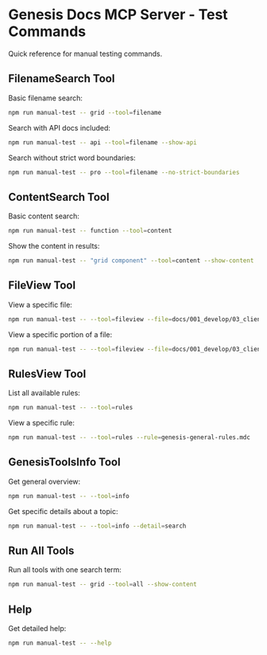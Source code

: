 # Genesis Docs MCP Server - Test Commands

Quick reference for manual testing commands.

## FilenameSearch Tool

Basic filename search:
```bash
npm run manual-test -- grid --tool=filename
```

Search with API docs included:
```bash
npm run manual-test -- api --tool=filename --show-api
```

Search without strict word boundaries:
```bash
npm run manual-test -- pro --tool=filename --no-strict-boundaries
```

## ContentSearch Tool

Basic content search:
```bash
npm run manual-test -- function --tool=content
```

Show the content in results:
```bash
npm run manual-test -- "grid component" --tool=content --show-content
```

## FileView Tool

View a specific file:
```bash
npm run manual-test -- --tool=fileview --file=docs/001_develop/03_client-capabilities/005_grids/index.md
```

View a specific portion of a file:
```bash
npm run manual-test -- --tool=fileview --file=docs/001_develop/03_client-capabilities/005_grids/index.md --offset=10 --max-lines=20
```

## RulesView Tool

List all available rules:
```bash
npm run manual-test -- --tool=rules
```

View a specific rule:
```bash
npm run manual-test -- --tool=rules --rule=genesis-general-rules.mdc
```

## GenesisToolsInfo Tool

Get general overview:
```bash
npm run manual-test -- --tool=info
```

Get specific details about a topic:
```bash
npm run manual-test -- --tool=info --detail=search
```

## Run All Tools

Run all tools with one search term:
```bash
npm run manual-test -- grid --tool=all --show-content
```

## Help

Get detailed help:
```bash
npm run manual-test -- --help
```